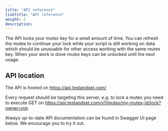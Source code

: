```yaml
---
title: "API reference"
linkTitle: "API reference"
weight: 2
description: 
---
```


The API locks your mutex key for a small amount of time. You can refresh the mutex to continue your lock while your script is still working on data which should be unusuable for other access working with the same mutex key. When your work is done mutex keys can be unlocked until the next usage.

## API location

The API is hosted on https://api.testandset.com/

Every request should be targeting this server, e.g. to lock a mutex you need to execute GET on https://api.testandset.com/v1/mutex/my-mutex-id/lock?owner=me.

Always up-to-date API documentation can be found in Swagger UI page below. We encourage you to try it out.
